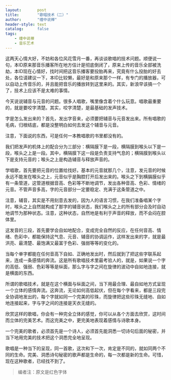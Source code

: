 ```yaml
---
layout:       post
title:        "歌唱技术（二）"
author:       "缠中说禅"
header-style: text
catalog:      false
tags:
    - 缠中说禅
    - 音乐艺术
---
```


这两天心情大好，不妨和各位风花雪月一番，再谈谈歌唱的技术问题。顺便说一句，本ID原来那音乐播客所在地方估计是彻底倒闭了，原来上传的音乐全部被洗劫，本ID现在心情好，找时间把这音乐播客要投胎再来，究竟有什么投胎的好去处，各位请建议一下，本ID比较懒，最好是和原来那个一样，有专门的播放器，可以自动上传音乐的，并且能把音乐的播放转到这里来的。其实，新浪早该搞一个了，技术上应该不是太难的事情。



今天说说辅音与元音的问题。很多人唱歌，嘴里像含着个什么玩意。唱歌最重要的，就是要咬字清楚。其实，咬字清楚，是最基础的发声技术。



字是怎么发出来的？首先，发出字音来，必须要把辅音与元音发出来。所有唱歌的毛病，归根结底，都是没整明白如何去发这个辅音与元音。



注意，下面说的东西，可是任何一本教唱歌的书里都没有的。



我们把发声的机体上的配合分为三部分：横隔膜下是一段，横隔膜到喉头以下是一段，喉头之上是一段。其中，横隔膜下这一段是负责支持气息的；横隔膜到喉头以下是支持元音的；喉头之上是构造辅音与释放声音的。



学唱歌，首先要把元音的位置给找好。基本的元音就那几个，注意，发元音的时候永远不能发在喉头之上，元音似乎是胸腔打开后发出来的。喉头之下到横膈膜似乎有一条管道，这管道根据音高、色彩等不断地调节，发出各种音高、色彩、情绪的元音。不管声音多高，字的元音部分一定要稳定、充满于这条管道之中。



注意，辅音，其实是不用刻意去发的，因为人的语言习惯，在我们准备唱某个字时，喉头之上自然就构成了那字的辅音状态，我们喉头之上的所有部分会及时自动地调节为那种状态。注意，这种状态，自然地是有利于声音的释放，而不会闷在腔体里。



这发音的三段，首先要学会自如地配合，变成完全自然的反应，在任何音高、情绪、色彩中，都能保持这气息、元音、辅音的协调运作，这样发出来的字，就是最洪亮、最清楚、最饱满又最富于色彩、强弱等等的变化的。



当每个单字都能在任何音高下自如、正确地发出时，然后就到了把这些字联系起来，连成一条感情的奔流。这是所有歌唱技术里最考验人的，就是，如果说一个字的高低、强弱、色彩等等是纵面，那么字与字之间在旋律的波动中自如地连接，就是横面的东西。



所谓的歌唱技术，就是在这个横面与纵面之间，当下用最合理、最自如地方式呈现一个立体的感情奔流。这奔流，无论如何高低起伏，但在每个字看来，都是三段完全协调地发出的，每个字就如同一个完美的珍珠，而旋律把这些珍珠无缝地、自如地连接起来，字与字之间的连接是天衣无缝的。



欣赏这样的歌唱，你会有一种完全立体的感觉，你可以从各个方面去欣赏，这时间而立体的完美艺术。而这完美之中，更完美地表现着感情与诗歌本身。



一个完美的歌者，必须首先是一个诗人，必须首先能洞悉一切诗句后面的秘密，并当下地用完美的技术把这个洞悉完全地呈现。



歌唱是一种当下的呈现，同一首歌，这次和下一次，肯定是不同的，就如同两个不同的生命。完美、洞悉诗句秘密的歌声都是生命的，每一次都是新的生命。可惜，现在这种歌者，已经找不到了。



> 编者注：原文是红色字体
